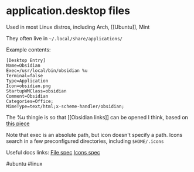 # application.desktop files
Used in most Linux distros, including Arch, [[Ubuntu]], Mint

They often live in `~/.local/share/applications/`


Example contents:
```
[Desktop Entry]  
Name=Obsidian  
Exec=/usr/local/bin/obsidian %u
Terminal=false  
Type=Application  
Icon=obsidian.png  
StartupWMClass=obsidian  
Comment=Obsidian  
Categories=Office;  
MimeType=text/html;x-scheme-handler/obsidian;
```

The %u thingie is so that [[Obsidian links]]  can be opened I think, based on [this piece](https://forum.obsidian.md/t/obsidian-uri-set-up-for-linux-obsidian-desktop/7494/4)

Note that exec is an absolute path, but icon doesn't specify a path. Icons search in a few preconfigured directories, including `$HOME/.icons`

Useful docs links:
[File spec](https://people.gnome.org/~shaunm/admin-guide/menustructure-6.html)
[Icons spec](https://specifications.freedesktop.org/icon-theme-spec/icon-theme-spec-latest.html)

#ubuntu #linux